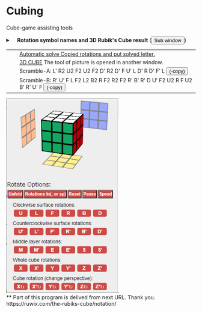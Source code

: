 # Cubing
Cube-game assisting tools
<div id="rotResol">
<details><summary> 　<strong>Rotation symbol names and 3D Rubik's Cube result</strong>
(<button type=button onclick="openSwin(this)">Sub window</button>)

<table><tr><td>　</td><td><a target="_blank" height="40px" width="800px" scrolling="yes" frameborder="0" href="https://mori1-hakua.tokyo/python/Cube2phase_Fast2.py?value1=">Automatic solve Copied rotations and put solved letter.</a>
</td></tr>
<tr><td>　</td><td><a target="_blank" height="540px" width="300px" scrolling="no" frameborder="0" href="https://mori1-hakua.tokyo/cube-unfold.html">3D CUBE</a> The tool of picture is opened in another window.
</td><tr><td>　</td><td>Scramble-A:<span> L' R2 U2 F2 U2 F2 D' R2 D' F U' L D' R D' F' L <button type="button" onclick="RotCopy(this)">(-copy)</button></span><br>
</td><tr><td>　</td><td>Scramble-B:<span> R' U' F L F2 L2 B2 R F2 R2 F2 R' B' R' D U' F2 U2 R F U2 B' R' U' F <button type="button" onclick="RotCopy(this)">(-copy)</button></span><br>
</td></tr>
</table>
</details>
  <img src="Cube3D.PNG" width=300>
</div>
**  Part of this program is delived from next URL. Thank you.<br>
    https://ruwix.com/the-rubiks-cube/notation/
